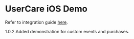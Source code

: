 UserCare iOS Demo
===========

Refer to integration guide [here](https://usercare.atlassian.net/wiki/display/DOC/4.2.+iOS+Developer+Guide).

1.0.2
Added demonstration for custom events and purchases.
